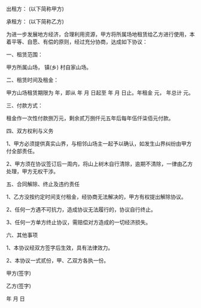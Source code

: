 
 


出租方： (以下简称甲方)


承租方： (以下简称乙方)


为进一步发展地方经济，合理利用资源，甲方将所属场地租赁给乙方进行使用，本着平等、自愿、有偿的原则，经过充分协商，达成如下协议：


一、租赁范围：


甲方所属山场， 镇(乡) 村自家山场。


二、租赁时间及租金：


甲方山场租赁期限为 年，即从 年 月 日起至 年 月 日止。年租金 元， 年总计 元。


三、付款方式：


租金作一次性付款捌万元，剩余贰万捌仟元五年后每年伍仟柒佰元付款。


四、双方权利与义务


1、甲方必须提供真实山界，与相邻山场主一起予以确认，如发生山界纠纷由甲方付全部责任。


2、甲方须在协议签订后一周内，将山上树木自行清除，逾期不清除，一律由乙方处理，甲方无权干涉。


五、合同解除、终止及违约责任


1、乙方没按约定时间支付租金，经协商无法解决的，甲方有权提出解除协议。


2、任何一方遇不可抗力，造成协议无法履行的，协议自行终止。


3、任何一方单方终止协议，需赔偿对方造成的一切经济损失。


六、其他事项


1、本协议经双方签字后生效，具有法律效力。


2、本协议一式贰份，甲、乙双方各执一份。


甲方(签字)


乙方(签字)


年 月 日
 


 

 
 
 
 
 
  


  
 

  


  


  
 
 
 
 


